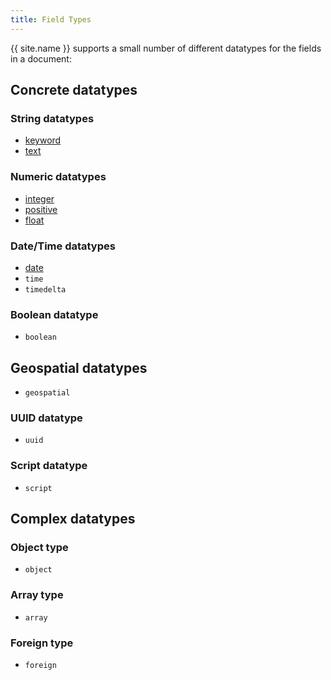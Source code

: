 ```yaml
---
title: Field Types
---
```


{{ site.name }} supports a small number of different datatypes for the fields
in a document:

## Concrete datatypes

### String datatypes

* [keyword](../types/keyword-type)
* [text](../types/text-type)

### Numeric datatypes

* [integer](../types/numeric-type)
* [positive](../types/numeric-type)
* [float](../types/numeric-type)

### Date/Time datatypes

* [date](../types/date-type)
* `time`
* `timedelta`

### Boolean datatype

* `boolean`

## Geospatial datatypes

* `geospatial`

### UUID datatype

* `uuid`

### Script datatype

* `script`


## Complex datatypes

### Object type
* `object`

### Array type
* `array`

### Foreign type
* `foreign`
